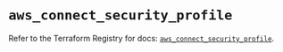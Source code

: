 # `aws_connect_security_profile`

Refer to the Terraform Registry for docs: [`aws_connect_security_profile`](https://registry.terraform.io/providers/hashicorp/aws/6.15.0/docs/resources/connect_security_profile).
